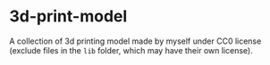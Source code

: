 # 3d-print-model

A collection of 3d printing model made by myself under CC0 license (exclude files in the `lib` folder, which may have their own license).
